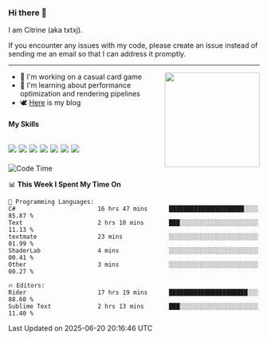 ### Hi there 👋

I am Citrine (aka txtxj).

If you encounter any issues with my code, please create an issue instead of sending me an email so that I can address it promptly.

---

<img align="right" height="190" src="http://github-profile-summary-cards.vercel.app/api/cards/stats?username=txtxj&theme=vue">

- 🌱 I'm working on a casual card game
- 📖 I'm learning about performance optimization and rendering pipelines
- 🕊️ [Here](https://txtxj.top) is my blog

#### My Skills

![](https://img.shields.io/badge/Unity-000000?logo=unity&logoColor=fff)
![](https://img.shields.io/badge/C%23-239120?logo=csharp&logoColor=fff)
![](https://img.shields.io/badge/Python-3e74a2?logo=python&logoColor=fff)
![](https://img.shields.io/badge/C++-65318e?logo=cplusplus&logoColor=fff)
![](https://img.shields.io/badge/Vue-4FC08D?logo=vuedotjs&logoColor=fff)
![](https://img.shields.io/badge/Blender-f5792a?logo=blender&logoColor=fff)
![](https://img.shields.io/badge/MS%20SQL-cc2927?logo=microsoftsqlserver&logoColor=fff)
---

<!--START_SECTION:waka-->
![Code Time](http://img.shields.io/badge/Code%20Time-2%2C991%20hrs%2057%20mins-blue)

📊 **This Week I Spent My Time On** 

```text
💬 Programming Languages: 
C#                       16 hrs 47 mins      █████████████████████░░░░   85.87 % 
Text                     2 hrs 10 mins       ███░░░░░░░░░░░░░░░░░░░░░░   11.13 % 
textmate                 23 mins             ░░░░░░░░░░░░░░░░░░░░░░░░░   01.99 % 
ShaderLab                4 mins              ░░░░░░░░░░░░░░░░░░░░░░░░░   00.41 % 
Other                    3 mins              ░░░░░░░░░░░░░░░░░░░░░░░░░   00.27 % 

🔥 Editors: 
Rider                    17 hrs 19 mins      ██████████████████████░░░   88.60 % 
Sublime Text             2 hrs 13 mins       ███░░░░░░░░░░░░░░░░░░░░░░   11.40 % 
```


 Last Updated on 2025-06-20 20:16:46 UTC
<!--END_SECTION:waka-->
